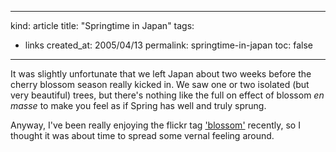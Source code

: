 -----
kind: article
title: "Springtime in Japan"
tags:
- links
created_at: 2005/04/13
permalink: springtime-in-japan
toc: false
-----

<p>It was slightly unfortunate that we left Japan about two weeks before the cherry blossom season really kicked in. We saw one or two isolated (but very beautiful) trees, but there's nothing like the full on effect of blossom <em>en masse</em> to make you feel as if Spring has well and truly sprung.</p>

<p>Anyway, I've been really enjoying the flickr tag <a href="http://www.flickr.com/photos/tags/blossom">'blossom'</a> recently, so I thought it was about time to spread some vernal feeling around.</p>



